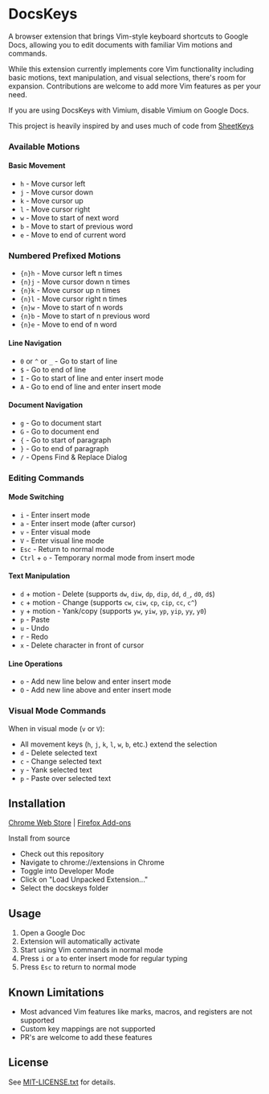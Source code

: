 # DocsKeys

A browser extension that brings Vim-style keyboard shortcuts to Google Docs, allowing you to edit documents with familiar Vim motions and commands.

While this extension currently implements core Vim functionality including basic motions, text manipulation, and visual selections, there's room for expansion. Contributions are welcome to add more Vim features as per your need.

If you are using DocsKeys with Vimium, disable Vimium on Google Docs.

This project is heavily inspired by and uses much of code from [SheetKeys](https://github.com/philc/sheetkeys)

### Available Motions

#### Basic Movement
- `h` - Move cursor left
- `j` - Move cursor down
- `k` - Move cursor up
- `l` - Move cursor right
- `w` - Move to start of next word
- `b` - Move to start of previous word
- `e` - Move to end of current word

### Numbered Prefixed Motions

- `{n}h` - Move cursor left n times
- `{n}j` - Move cursor down n times
- `{n}k` - Move cursor up n times
- `{n}l` - Move cursor right n times
- `{n}w` - Move to start of n words
- `{n}b` - Move to start of n previous word
- `{n}e` - Move to end of n word

#### Line Navigation
- `0` or `^` or `_` - Go to start of line
- `$` - Go to end of line
- `I` - Go to start of line and enter insert mode
- `A` - Go to end of line and enter insert mode

#### Document Navigation
- `g` - Go to document start
- `G` - Go to document end
- `{` - Go to start of paragraph
- `}` - Go to end of paragraph
- `/` - Opens Find & Replace Dialog

### Editing Commands

#### Mode Switching
- `i` - Enter insert mode
- `a` - Enter insert mode (after cursor)
- `v` - Enter visual mode
- `V` - Enter visual line mode
- `Esc` - Return to normal mode
- `Ctrl` + `o` - Temporary normal mode from insert mode

#### Text Manipulation
- `d` + motion - Delete (supports `dw`, `diw`, `dp`, `dip`, `dd`, `d_`, `d0`, `d$`)
- `c` + motion - Change (supports `cw`, `ciw`, `cp`, `cip`, `cc`, `c^`)
- `y` + motion - Yank/copy (supports `yw`, `yiw`, `yp`, `yip`, `yy`, `y0`)
- `p` - Paste
- `u` - Undo
- `r` - Redo
- `x` - Delete character in front of cursor

#### Line Operations
- `o` - Add new line below and enter insert mode
- `O` - Add new line above and enter insert mode

### Visual Mode Commands
When in visual mode (`v` or `V`):
- All movement keys (`h`, `j`, `k`, `l`, `w`, `b`, etc.) extend the selection
- `d` - Delete selected text
- `c` - Change selected text
- `y` - Yank selected text
- `p` - Paste over selected text

## Installation

[Chrome Web Store](https://chromewebstore.google.com/detail/docskeys/mmmomengbindngnkjblabjebdfmaiccj) |
[Firefox Add-ons](https://addons.mozilla.org/en-US/firefox/addon/docskeys/)

Install from source
- Check out this repository
- Navigate to chrome://extensions in Chrome
- Toggle into Developer Mode
- Click on "Load Unpacked Extension..."
- Select the docskeys folder

## Usage

1. Open a Google Doc
2. Extension will automatically activate
3. Start using Vim commands in normal mode
4. Press `i` or `a` to enter insert mode for regular typing
5. Press `Esc` to return to normal mode

## Known Limitations

- Most advanced Vim features like marks, macros, and registers are not supported
- Custom key mappings are not supported
- PR's are welcome to add these features

## License

See [MIT-LICENSE.txt](MIT-LICENSE.txt) for details.
